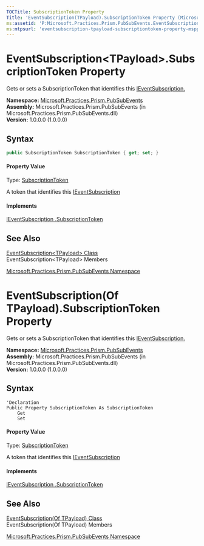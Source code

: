 ```yaml
---
TOCTitle: SubscriptionToken Property
Title: 'EventSubscription(TPayload).SubscriptionToken Property (Microsoft.Practices.Prism.PubSubEvents)'
ms:assetid: 'P:Microsoft.Practices.Prism.PubSubEvents.EventSubscription\`1.SubscriptionToken'
ms:mtpsurl: 'eventsubscription-tpayload-subscriptiontoken-property-mspp-pubsubevents.md'
---
```


# EventSubscription&lt;TPayload&gt;.SubscriptionToken Property

 Gets or sets a SubscriptionToken that identifies this [IEventSubscription. ](/patterns-practices/reference/ieventsubscription-interface-mspp-pubsubevents)

**Namespace:** [Microsoft.Practices.Prism.PubSubEvents](/patterns-practices/reference/mspp-pubsubevents-namespace)  
**Assembly:** Microsoft.Practices.Prism.PubSubEvents (in Microsoft.Practices.Prism.PubSubEvents.dll)  
**Version:** 1.0.0.0 (1.0.0.0)

## Syntax

```C#
public SubscriptionToken SubscriptionToken { get; set; }
```

#### Property Value
Type: [SubscriptionToken](/patterns-practices/reference/subscriptiontoken-class-mspp-pubsubevents)

A token that identifies this [IEventSubscription](/patterns-practices/reference/ieventsubscription-interface-mspp-pubsubevents)

#### Implements
[IEventSubscription .SubscriptionToken](/patterns-practices/reference/ieventsubscription-subscriptiontoken-property-mspp-pubsubevents)

## See Also

[EventSubscription&lt;TPayload&gt; Class](/patterns-practices/reference/eventsubscription-tpayload-class-mspp-pubsubevents)  
EventSubscription&lt;TPayload&gt; Members

[Microsoft.Practices.Prism.PubSubEvents Namespace](/patterns-practices/reference/mspp-pubsubevents-namespace)  

# EventSubscription(Of TPayload).SubscriptionToken Property

 Gets or sets a SubscriptionToken that identifies this [IEventSubscription. ](/patterns-practices/reference/ieventsubscription-interface-mspp-pubsubevents)

**Namespace:** [Microsoft.Practices.Prism.PubSubEvents](/patterns-practices/reference/mspp-pubsubevents-namespace)  
**Assembly:** Microsoft.Practices.Prism.PubSubEvents (in Microsoft.Practices.Prism.PubSubEvents.dll)  
**Version:** 1.0.0.0 (1.0.0.0)

## Syntax

```VB
'Declaration
Public Property SubscriptionToken As SubscriptionToken
	Get
	Set
```

#### Property Value
Type: [SubscriptionToken](/patterns-practices/reference/subscriptiontoken-class-mspp-pubsubevents)

A token that identifies this [IEventSubscription](/patterns-practices/reference/ieventsubscription-interface-mspp-pubsubevents)

#### Implements
[IEventSubscription .SubscriptionToken](/patterns-practices/reference/ieventsubscription-subscriptiontoken-property-mspp-pubsubevents)

## See Also

[EventSubscription(Of TPayload) Class](/patterns-practices/reference/eventsubscription-tpayload-class-mspp-pubsubevents)  
EventSubscription(Of TPayload) Members

[Microsoft.Practices.Prism.PubSubEvents Namespace](/patterns-practices/reference/mspp-pubsubevents-namespace)